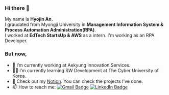 ### Hi there 👋

My name is **Hyojin An**.   
I graudated from Myongji University in **Management Information System & Process Automation Administration(RPA)**.   
I worked at **EdTech StartsUp & AWS** as a intern. 
I'm working as an RPA Developer. 

### But now, 
- 🔭 I’m currently working at Aekyung Innovation Services. 
- :woman_technologist: I’m currently learning SW Development at The Cyber University of Korea.
- 💬 Check out my [Notion](https://www.notion.so/hyojinan/Hi-My-name-is-Hyojin-An-590908177d694699a3b58eb33348211b). You can check the projects I've done. 
- 📫 How to reach me: [![Gmail Badge](https://img.shields.io/badge/Gmail-d14836?style=flat-squar&logo=Gmail&logoColor=white&link=mailto:hyojinan.apply@gmail.com)](mailto:hyojinan.apply@gmail.com) [![LinkedIn Badge](https://img.shields.io/badge/LinkedIn-0071C5?style=flat-squar&logo=LinkedIn&logoColor=white)](https://www.linkedin.com/in/hyojinan/)
